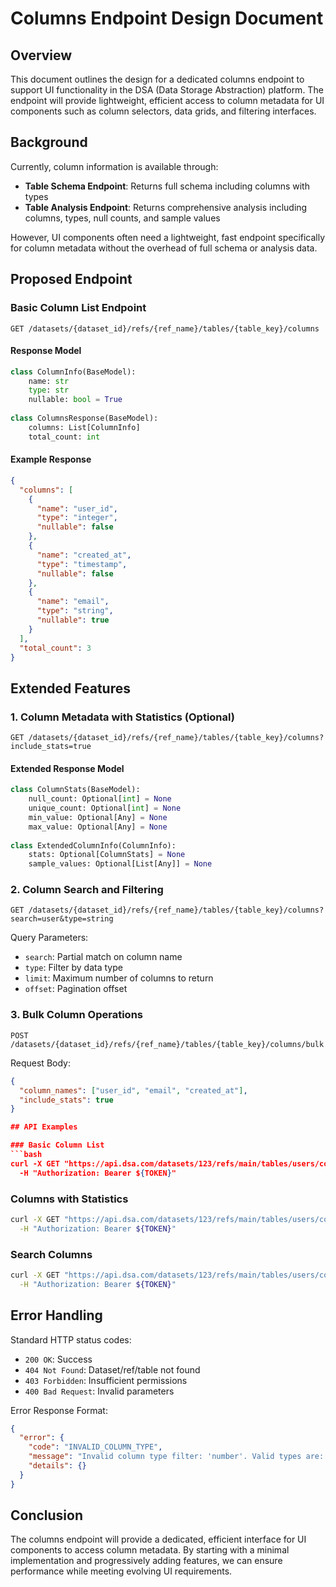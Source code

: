 # Columns Endpoint Design Document

## Overview

This document outlines the design for a dedicated columns endpoint to support UI functionality in the DSA (Data Storage Abstraction) platform. The endpoint will provide lightweight, efficient access to column metadata for UI components such as column selectors, data grids, and filtering interfaces.

## Background

Currently, column information is available through:
- **Table Schema Endpoint**: Returns full schema including columns with types
- **Table Analysis Endpoint**: Returns comprehensive analysis including columns, types, null counts, and sample values

However, UI components often need a lightweight, fast endpoint specifically for column metadata without the overhead of full schema or analysis data.

## Proposed Endpoint

### Basic Column List Endpoint
```
GET /datasets/{dataset_id}/refs/{ref_name}/tables/{table_key}/columns
```

#### Response Model
```python
class ColumnInfo(BaseModel):
    name: str
    type: str
    nullable: bool = True
    
class ColumnsResponse(BaseModel):
    columns: List[ColumnInfo]
    total_count: int
```

#### Example Response
```json
{
  "columns": [
    {
      "name": "user_id",
      "type": "integer",
      "nullable": false
    },
    {
      "name": "created_at",
      "type": "timestamp",
      "nullable": false
    },
    {
      "name": "email",
      "type": "string",
      "nullable": true
    }
  ],
  "total_count": 3
}
```

## Extended Features

### 1. Column Metadata with Statistics (Optional)
```
GET /datasets/{dataset_id}/refs/{ref_name}/tables/{table_key}/columns?include_stats=true
```

#### Extended Response Model
```python
class ColumnStats(BaseModel):
    null_count: Optional[int] = None
    unique_count: Optional[int] = None
    min_value: Optional[Any] = None
    max_value: Optional[Any] = None
    
class ExtendedColumnInfo(ColumnInfo):
    stats: Optional[ColumnStats] = None
    sample_values: Optional[List[Any]] = None
```

### 2. Column Search and Filtering
```
GET /datasets/{dataset_id}/refs/{ref_name}/tables/{table_key}/columns?search=user&type=string
```

Query Parameters:
- `search`: Partial match on column name
- `type`: Filter by data type
- `limit`: Maximum number of columns to return
- `offset`: Pagination offset

### 3. Bulk Column Operations
```
POST /datasets/{dataset_id}/refs/{ref_name}/tables/{table_key}/columns/bulk
```

Request Body:
```json
{
  "column_names": ["user_id", "email", "created_at"],
  "include_stats": true
}

## API Examples

### Basic Column List
```bash
curl -X GET "https://api.dsa.com/datasets/123/refs/main/tables/users/columns" \
  -H "Authorization: Bearer ${TOKEN}"
```

### Columns with Statistics
```bash
curl -X GET "https://api.dsa.com/datasets/123/refs/main/tables/users/columns?include_stats=true" \
  -H "Authorization: Bearer ${TOKEN}"
```

### Search Columns
```bash
curl -X GET "https://api.dsa.com/datasets/123/refs/main/tables/users/columns?search=email&type=string" \
  -H "Authorization: Bearer ${TOKEN}"
```

## Error Handling

Standard HTTP status codes:
- `200 OK`: Success
- `404 Not Found`: Dataset/ref/table not found
- `403 Forbidden`: Insufficient permissions
- `400 Bad Request`: Invalid parameters

Error Response Format:
```json
{
  "error": {
    "code": "INVALID_COLUMN_TYPE",
    "message": "Invalid column type filter: 'number'. Valid types are: integer, string, boolean, timestamp, date, float, json",
    "details": {}
  }
}
```


## Conclusion

The columns endpoint will provide a dedicated, efficient interface for UI components to access column metadata. By starting with a minimal implementation and progressively adding features, we can ensure performance while meeting evolving UI requirements.